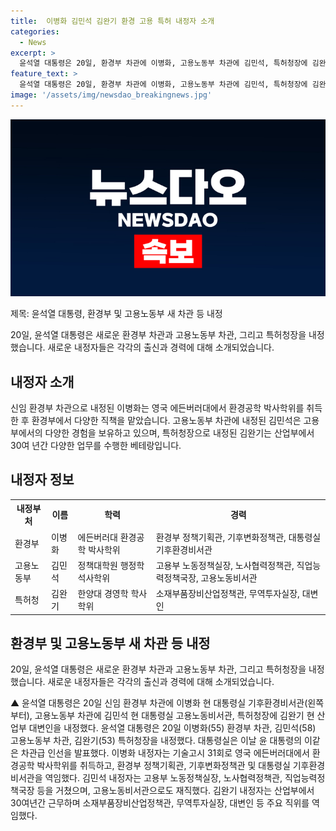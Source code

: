```yaml
---
title:  이병화 김민석 김완기 환경 고용 특허 내정자 소개
categories:
  - News
excerpt: >
  윤석열 대통령은 20일, 환경부 차관에 이병화, 고용노동부 차관에 김민석, 특허청장에 김완기를 내정했다. 이병화는 영국 에든버러대에서 환경공학 박사학위를 취득한 경력을 가졌으며, 김민석은 고용부에서 다양한 경력을 보유하고 있고, 김완기는 산업부에서 30년간 다양한 직책을 맡은 경력을 가지고 있다.
feature_text: >
  윤석열 대통령은 20일, 환경부 차관에 이병화, 고용노동부 차관에 김민석, 특허청장에 김완기를 내정했다. 이병화는 영국 에든버러대에서 환경공학 박사학위를 취득한 경력을 가졌으며, 김민석은 고용부에서 다양한 경력을 보유하고 있고, 김완기는 산업부에서 30년간 다양한 직책을 맡은 경력을 가지고 있다.
image: '/assets/img/newsdao_breakingnews.jpg'
---
```


<p><img src="/assets/img/newsdao_breakingnews.jpg" alt="pcversion 속보" /></p>

<p>제목: 윤석열 대통령, 환경부 및 고용노동부 새 차관 등 내정</p>

<p>20일, 윤석열 대통령은 새로운 환경부 차관과 고용노동부 차관, 그리고 특허청장을 내정했습니다. 새로운 내정자들은 각각의 출신과 경력에 대해 소개되었습니다.</p>

<h2>내정자 소개</h2>

<p data-ke-size="size16">신임 환경부 차관으로 내정된 이병화는 영국 에든버러대에서 환경공학 박사학위를 취득한 후 환경부에서 다양한 직책을 맡았습니다. 고용노동부 차관에 내정된 김민석은 고용부에서의 다양한 경험을 보유하고 있으며, 특허청장으로 내정된 김완기는 산업부에서 30여 년간 다양한 업무를 수행한 베테랑입니다.</p>

<h2>내정자 정보</h2>

<table>
  <tr>
    <th>내정부처</th>
    <th>이름</th>
    <th>학력</th>
    <th>경력</th>
  </tr>
  <tr>
    <td>환경부</td>
    <td>이병화</td>
    <td>에든버러대 환경공학 박사학위</td>
    <td>환경부 정책기획관, 기후변화정책관, 대통령실 기후환경비서관</td>
  </tr>
  <tr>
    <td>고용노동부</td>
    <td>김민석</td>
    <td>정책대학원 행정학 석사학위</td>
    <td>고용부 노동정책실장, 노사협력정책관, 직업능력정책국장, 고용노동비서관</td>
  </tr>
  <tr>
    <td>특허청</td>
    <td>김완기</td>
    <td>한양대 경영학 학사학위</td>
    <td>소재부품장비산업정책관, 무역투자실장, 대변인</td>
  </tr>
</table>

<h2>환경부 및 고용노동부 새 차관 등 내정</h2>

<p data-ke-size="size16">20일, 윤석열 대통령은 새로운 환경부 차관과 고용노동부 차관, 그리고 특허청장을 내정했습니다. 새로운 내정자들은 각각의 출신과 경력에 대해 소개되었습니다.</p>

<p>▲ 윤석열 대통령은 20일 신임 환경부 차관에 이병화 현 대통령실 기후환경비서관(왼쪽부터), 고용노동부 차관에 김민석 현 대통령실 고용노동비서관, 특허청장에 김완기 현 산업부 대변인을 내정했다.  윤석열 대통령은 20일 이병화(55) 환경부 차관, 김민석(58) 고용노동부 차관, 김완기(53) 특허청장을 내정했다. 대통령실은 이날 윤 대통령의 이같은 차관급 인선을 발표했다. 이병화 내정자는 기술고시 31회로 영국 에든버러대에서 환경공학 박사학위를 취득하고, 환경부 정책기획관, 기후변화정책관 및 대통령실 기후환경비서관을 역임했다. 김민석 내정자는 고용부 노동정책실장, 노사협력정책관, 직업능력정책국장 등을 거쳤으며, 고용노동비서관으로도 재직했다. 김완기 내정자는 산업부에서 30여년간 근무하며 소재부품장비산업정책관, 무역투자실장, 대변인 등 주요 직위를 역임했다.</p>

